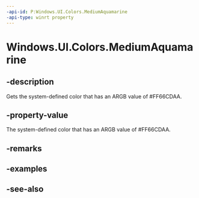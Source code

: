 ```yaml
---
-api-id: P:Windows.UI.Colors.MediumAquamarine
-api-type: winrt property
---
```


<!-- Property syntax
public Windows.UI.Color MediumAquamarine { get; }
-->

# Windows.UI.Colors.MediumAquamarine

## -description

Gets the system-defined color that has an ARGB value of #FF66CDAA.



## -property-value

The system-defined color that has an ARGB value of #FF66CDAA.

## -remarks

## -examples

## -see-also
